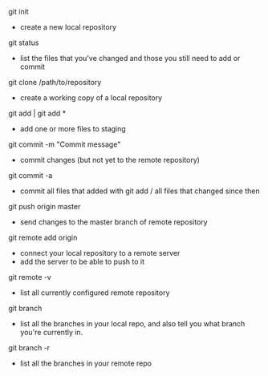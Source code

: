 git init
- create a new local repository

git status
- list the files that you've changed and those you still need to add or commit 

git clone /path/to/repository
- create a working copy of a local repository

git add <file> | git add *
- add one or more files to staging

git commit -m "Commit message"
- commit changes (but not yet to the remote repository)

git commit -a
- commit all files that added with git add / all files that changed since then 

git push origin master
- send changes to the master branch of remote repository

git remote add origin <server>
- connect your local repository to a remote server
- add the server to be able to push to it 

git remote -v
- list all currently configured remote repository

git branch 
- list all the branches in your local repo, and also tell you what branch you're currently in. 

git branch -r
- list all the branches in your remote repo 



   
